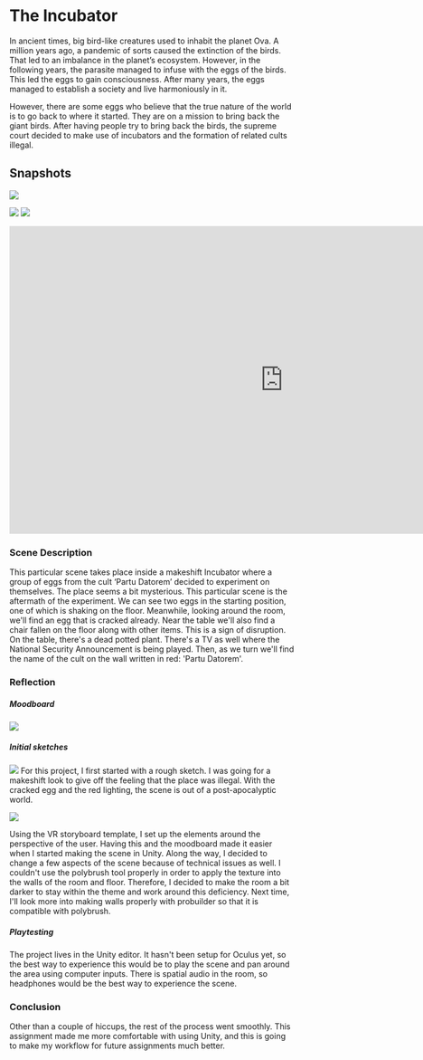 # The Incubator

In ancient times, big bird-like creatures used to inhabit the planet Ova. A million years ago, a pandemic of sorts caused the extinction of the birds. That led to an imbalance in the planet’s ecosystem. However, in the following years, the parasite managed to infuse with the eggs of the birds. This led the eggs to gain consciousness. After many years, the eggs managed to establish a society and live harmoniously in it. 

However, there are some eggs who believe that the true nature of the world is to go back to where it started. They are on a mission to bring back the giant birds. After having people try to bring back the birds, the supreme court decided to make use of incubators and the formation of related cults illegal.

## Snapshots

<img src="https://github.com/safal312/incubator/blob/ffbf2aa742c8843ad26b048830579e68f719e866/docs/images/image1.png">

![](images/image2.png)
![](images/image1.png)

<iframe width="967" height="544" src="https://www.youtube.com/embed/BpPMA8NXPcY" title="YouTube video player" frameborder="0" allow="accelerometer; autoplay; clipboard-write; encrypted-media; gyroscope; picture-in-picture" allowfullscreen></iframe>

### Scene Description

This particular scene takes place inside a makeshift Incubator where a group of eggs from the cult ‘Partu Datorem’ decided to experiment on themselves. The place seems a bit mysterious. This particular scene is the aftermath of the experiment. 
We can see two eggs in the starting position, one of which is shaking on the floor. Meanwhile, looking around the room, we'll find an egg that is cracked already. Near the table we'll also find a chair fallen on the floor along with other items. This is a sign of disruption. On the table, there's a dead potted plant. There's a TV as well where the National Security Announcement is being played. Then, as we turn we'll find the name of the cult on the wall written in red: 'Partu Datorem'.

### Reflection

##### Moodboard
![](images/moodboard.jpg)

##### Initial sketches

![](images/space.jpg)
For this project, I first started with a rough sketch. I was going for a makeshift look to give off the feeling that the place was illegal. With the cracked egg and the red lighting, the scene is out of a post-apocalyptic world.

![](images/storyboard.jpg)

Using the VR storyboard template, I set up the elements around the perspective of the user. Having this and the moodboard made it easier when I started making the scene in Unity. 
Along the way, I decided to change a few aspects of the scene because of technical issues as well. I couldn't use the polybrush tool properly in order to apply the texture into the walls of the room and floor. Therefore, I decided to make the room a bit darker to stay within the theme and work around this deficiency. Next time, I'll look more into making walls properly with probuilder so that it is compatible with polybrush.

##### Playtesting
The project lives in the Unity editor. It hasn't been setup for Oculus yet, so the best way to experience this would be to play the scene and pan around the area using computer inputs. There is spatial audio in the room, so headphones would be the best way to experience the scene.

### Conclusion

Other than a couple of hiccups, the rest of the process went smoothly. This assignment made me more comfortable with using Unity, and this is going to make my workflow for future assignments much better.
